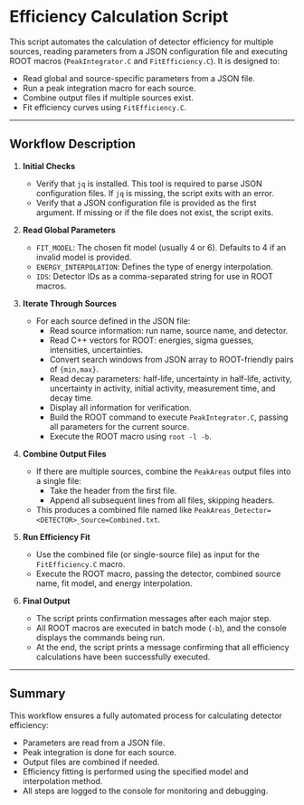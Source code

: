 # Efficiency Calculation Script

This script automates the calculation of detector efficiency for multiple sources, reading parameters from a JSON configuration file and executing ROOT macros (`PeakIntegrator.C` and `FitEfficiency.C`). It is designed to:

- Read global and source-specific parameters from a JSON file.
- Run a peak integration macro for each source.
- Combine output files if multiple sources exist.
- Fit efficiency curves using `FitEfficiency.C`.

---

## Workflow Description

1. **Initial Checks**
   - Verify that `jq` is installed. This tool is required to parse JSON configuration files. If `jq` is missing, the script exits with an error.
   - Verify that a JSON configuration file is provided as the first argument. If missing or if the file does not exist, the script exits.

2. **Read Global Parameters**
   - `FIT_MODEL`: The chosen fit model (usually 4 or 6). Defaults to 4 if an invalid model is provided.
   - `ENERGY_INTERPOLATION`: Defines the type of energy interpolation.
   - `IDS`: Detector IDs as a comma-separated string for use in ROOT macros.

3. **Iterate Through Sources**
   - For each source defined in the JSON file:
     - Read source information: run name, source name, and detector.
     - Read C++ vectors for ROOT: energies, sigma guesses, intensities, uncertainties.
     - Convert search windows from JSON array to ROOT-friendly pairs of `{min,max}`.
     - Read decay parameters: half-life, uncertainty in half-life, activity, uncertainty in activity, initial activity, measurement time, and decay time.
     - Display all information for verification.
     - Build the ROOT command to execute `PeakIntegrator.C`, passing all parameters for the current source.
     - Execute the ROOT macro using `root -l -b`.

4. **Combine Output Files**
   - If there are multiple sources, combine the `PeakAreas` output files into a single file:
     - Take the header from the first file.
     - Append all subsequent lines from all files, skipping headers.
   - This produces a combined file named like `PeakAreas_Detector=<DETECTOR>_Source=Combined.txt`.

5. **Run Efficiency Fit**
   - Use the combined file (or single-source file) as input for the `FitEfficiency.C` macro.
   - Execute the ROOT macro, passing the detector, combined source name, fit model, and energy interpolation.

6. **Final Output**
   - The script prints confirmation messages after each major step.
   - All ROOT macros are executed in batch mode (`-b`), and the console displays the commands being run.
   - At the end, the script prints a message confirming that all efficiency calculations have been successfully executed.

---

## Summary

This workflow ensures a fully automated process for calculating detector efficiency:

- Parameters are read from a JSON file.
- Peak integration is done for each source.
- Output files are combined if needed.
- Efficiency fitting is performed using the specified model and interpolation method.
- All steps are logged to the console for monitoring and debugging.
